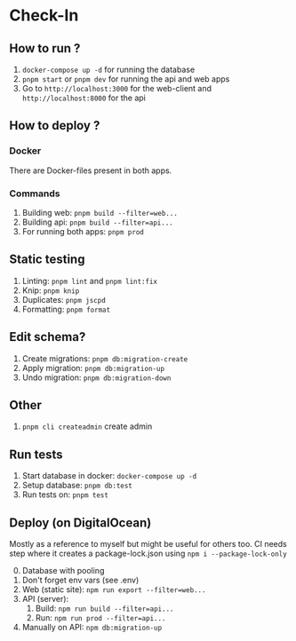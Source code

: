 # Check-In

## How to run ?

1. `docker-compose up -d` for running the database
2. `pnpm start` or `pnpm dev` for running the api and web apps
3. Go to `http://localhost:3000` for the web-client and `http://localhost:8000` for the api

## How to deploy ?

### Docker

There are Docker-files present in both apps.

### Commands

1. Building web: `pnpm build --filter=web...`
2. Building api: `pnpm build --filter=api...`
3. For running both apps: `pnpm prod`

## Static testing

1. Linting: `pnpm lint` and `pnpm lint:fix`
2. Knip: `pnpm knip`
3. Duplicates: `pnpm jscpd`
4. Formatting: `pnpm format`

## Edit schema?

1. Create migrations: `pnpm db:migration-create`
2. Apply migration: `pnpm db:migration-up`
3. Undo migration: `pnpm db:migration-down`

## Other

1. `pnpm cli createadmin` create admin

## Run tests

1. Start database in docker: `docker-compose up -d`
2. Setup database: `pnpm db:test`
3. Run tests on: `pnpm test`

## Deploy (on DigitalOcean)

Mostly as a reference to myself but might be useful for others too.
CI needs step where it creates a package-lock.json using `npm i --package-lock-only`

0. Database with pooling
1. Don't forget env vars (see .env)
2. Web (static site): `npm run export --filter=web...`
3. API (server):
   1. Build: `npm run build --filter=api...`
   2. Run: `npm run prod --filter=api...`
4. Manually on API: `npm db:migration-up`
